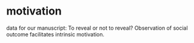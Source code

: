 # motivation
data for our manuscript: To reveal or not to reveal? Observation of social outcome facilitates intrinsic motivation.
